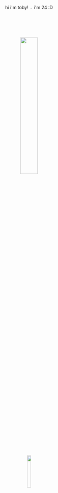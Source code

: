 <p align="center" width="100%"> hi i'm toby! <img width="2%" src="https://github.com/user-attachments/assets/3aa61f51-6504-485c-8b52-27db5a31bbc5"> i'm 24 :D


<p align="center" width="100%">
    <img width="33%" src="https://github.com/user-attachments/assets/7aa3221e-9ef7-4722-ab8c-1dbb671932a6">
    <p align="center" width="100%">
    <img width="16%" src="https://github.com/user-attachments/assets/4377f28d-f2eb-45fc-b3d8-9414855aabba">

